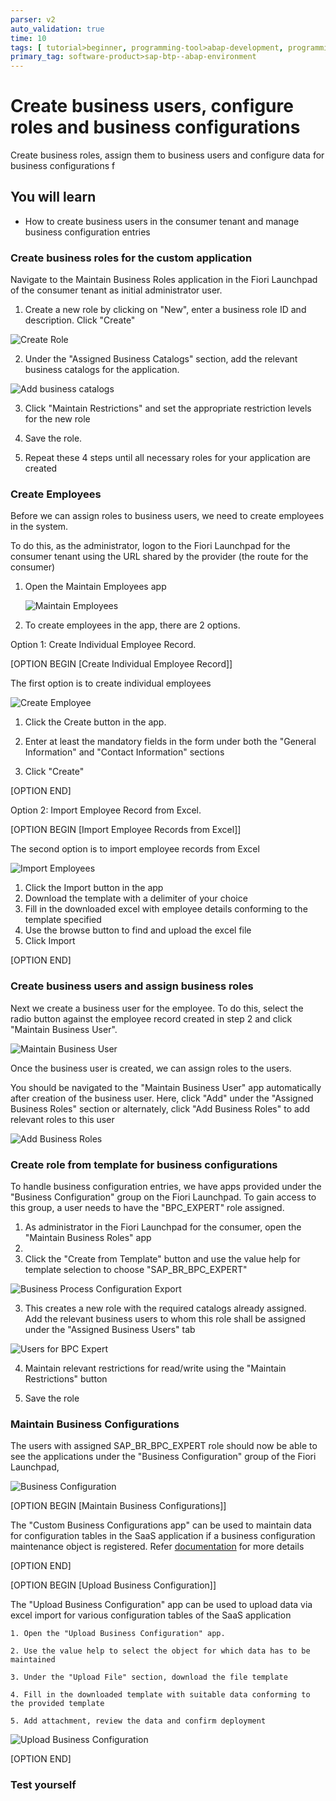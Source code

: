 ```yaml
---
parser: v2
auto_validation: true
time: 10
tags: [ tutorial>beginner, programming-tool>abap-development, programming-tool>abap-extensibility, tutorial>license]
primary_tag: software-product>sap-btp--abap-environment
---
```


# Create business users, configure roles and business configurations

<!-- description --> Create business roles, assign them to business users and configure data for business configurations f

## You will learn

- How to create business users in the consumer tenant and manage business configuration entries

### Create business roles for the custom application

Navigate to the Maintain Business Roles application in the Fiori Launchpad of the consumer tenant as initial administrator user.

1. Create a new role by clicking on "New", enter a business role ID and description. Click "Create"

![Create Role](CreateRole.png)

2. Under the "Assigned Business Catalogs" section, add the relevant business catalogs for the application.

![Add business catalogs](AddBusinessCatalogs.png)

3. Click "Maintain Restrictions" and set the appropriate restriction levels for the new role

4. Save the role.

5. Repeat these 4 steps until all necessary roles for your application are created 


### Create Employees

Before we can assign roles to business users, we need to create employees in the system. 

To do this, as the administrator, logon to the Fiori Launchpad for the consumer tenant using the URL shared by the provider (the route for the consumer)

1. Open the Maintain Employees app

    ![Maintain Employees](MaintainEmployees.png)

2. To create employees in the app, there are 2 options.

Option 1: Create Individual Employee Record.

[OPTION BEGIN [Create Individual Employee Record]]

The first option is to create individual employees

![Create Employee](CreateEmployee.png)

1. Click the Create button in the app.

2. Enter at least the mandatory fields in the form under both the "General Information" and "Contact Information" sections

3. Click "Create"

[OPTION END]

Option 2: Import Employee Record from Excel.

[OPTION BEGIN [Import Employee Records from Excel]]

The second option is to import employee records from Excel

![Import Employees](ImportEmployees.png)

1. Click the Import button in the app
2. Download the template with a delimiter of your choice
3. Fill in the downloaded excel with employee details conforming to the template specified
4. Use the browse button to find and upload the excel file
5. Click Import

[OPTION END]

### Create business users and assign business roles

Next we create a business user for the employee. 
To do this, select the radio button against the employee record created in step 2 and click "Maintain Business User".

![Maintain Business User](MaintainBusinessUser.png)

Once the business user is created, we can assign roles to the users.

You should be navigated to the "Maintain Business User" app automatically after creation of the business user. Here, click "Add" under the "Assigned Business Roles" section or alternately, click "Add Business Roles" to add relevant roles to this user

![Add Business Roles](AddBusinessRoles.png)

### Create role from template for business configurations

To handle business configuration entries, we have apps provided under the "Business Configuration" group on the Fiori Launchpad. To gain access to this group, a user needs to have the "BPC\_EXPERT" role assigned.

1. As administrator in the Fiori Launchpad for the consumer, open the "Maintain Business Roles" app
2. 
3. Click the "Create from Template" button and use the value help for template selection to choose "SAP\_BR\_BPC\_EXPERT"

![Business Process Configuration Export](BPCExpert.png)

3. This creates a new role with the required catalogs already assigned. Add the relevant business users to whom this role shall be assigned under the "Assigned Business Users" tab

![Users for BPC Expert](UsersForBPCExpert.png)

4. Maintain relevant restrictions for read/write using the "Maintain Restrictions" button

5. Save the role

### Maintain Business Configurations

The users with assigned  SAP\_BR\_BPC\_EXPERT role should now be able to see the applications under the "Business Configuration" group of the Fiori Launchpad,

![Business Configuration](BusinessConfig.png)

[OPTION BEGIN [Maintain Business Configurations]]

The "Custom Business Configurations app" can be used to maintain data for configuration tables in the SaaS application if a business configuration maintenance object is registered. Refer [documentation](https://help.sap.com/docs/BTP/65de2977205c403bbc107264b8eccf4b/508d406ac92043dba95f694144803c26.html?locale=en-US) for more details

[OPTION END]

[OPTION BEGIN [Upload Business Configuration]]

The "Upload Business Configuration" app can be used to upload data via excel import for various configuration tables of the SaaS application

    1. Open the "Upload Business Configuration" app.

    2. Use the value help to select the object for which data has to be maintained

    3. Under the "Upload File" section, download the file template

    4. Fill in the downloaded template with suitable data conforming to the provided template

    5. Add attachment, review the data and confirm deployment 
 
![Upload Business Configuration](UploadBC.png)

[OPTION END]

### Test yourself
